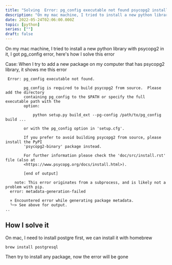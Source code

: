 ```yaml
---
title: "Solving  Error: pg_config executable not found psycopg2 install"
description: "On my mac machine, I tried to install a new python library with psycopg2 in it, I got pg_config error, here's how I solve this error"
date: 2022-05-24T02:06:00.000Z
topic: [python]
series: [""]
draft: false
---
```

On my mac machine, I tried to install a new python library with psycopg2 in it, I got pg_config error, here's how I solve this error

Case:
When I try to add a new package on my computer that has psycopg2 library, it shows me this error

```
 Error: pg_config executable not found.

        pg_config is required to build psycopg2 from source.  Please add the directory
        containing pg_config to the $PATH or specify the full executable path with the
        option:

            python setup.py build_ext --pg-config /path/to/pg_config build ...

        or with the pg_config option in 'setup.cfg'.

        If you prefer to avoid building psycopg2 from source, please install the PyPI
        'psycopg2-binary' package instead.

        For further information please check the 'doc/src/install.rst' file (also at
        <https://www.psycopg.org/docs/install.html>).

        [end of output]

    note: This error originates from a subprocess, and is likely not a problem with pip.
  error: metadata-generation-failed

  × Encountered error while generating package metadata.
  ╰─> See above for output.
..
```



## How I solve it
On mac, I need to install postgre first,
we can install it with homebrew
```
brew install postgresql
```

Then try to install any package,  now the error will be gone


